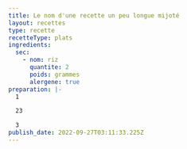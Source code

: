 ```yaml
---
title: Le nom d'une recette un peu longue mijoté
layout: recettes
type: recette
recetteType: plats
ingredients:
  sec:
    - nom: riz
      quantite: 2
      poids: grammes
      alergene: true
preparation: |-
  1

  23

  3
publish_date: 2022-09-27T03:11:33.225Z
---
```

